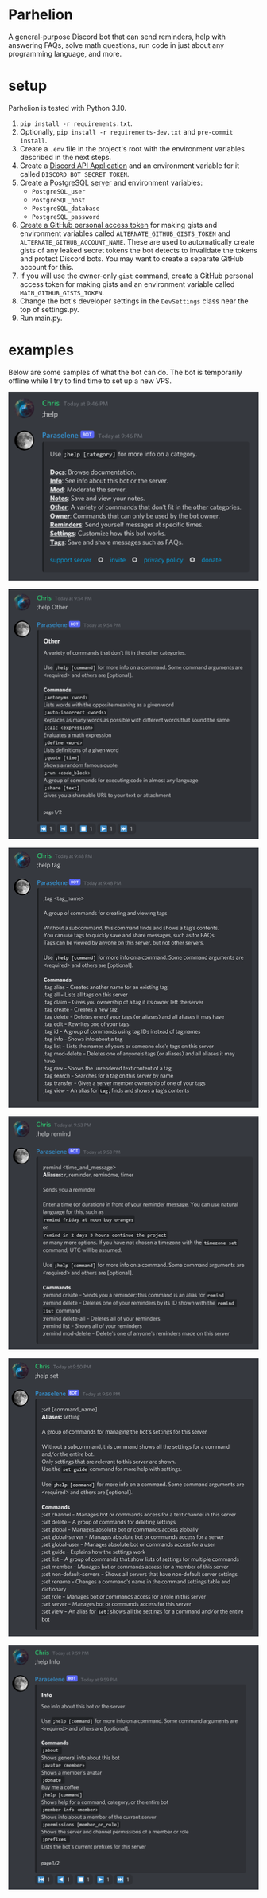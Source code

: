 # Parhelion

A general-purpose Discord bot that can send reminders, help with answering FAQs, solve math questions, run code in just about any programming language, and more.

# setup

Parhelion is tested with Python 3.10.

1. `pip install -r requirements.txt`.
2. Optionally, `pip install -r requirements-dev.txt` and `pre-commit install`.
3. Create a `.env` file in the project's root with the environment variables described in the next steps.
4. Create a [Discord API Application](https://discord.com/developers/applications) and an environment variable for it called `DISCORD_BOT_SECRET_TOKEN`.
5. Create a [PostgreSQL server](https://wheelercj.github.io/notes/pages/20211015161729.html) and environment variables:
   * `PostgreSQL_user`
   * `PostgreSQL_host`
   * `PostgreSQL_database`
   * `PostgreSQL_password`
6. [Create a GitHub personal access token](https://gist.github.com/beep-boop-82197842/4255864be63966b8618e332d1df30619) for making gists and environment variables called `ALTERNATE_GITHUB_GISTS_TOKEN` and `ALTERNATE_GITHUB_ACCOUNT_NAME`. These are used to automatically create gists of any leaked secret tokens the bot detects to invalidate the tokens and protect Discord bots. You may want to create a separate GitHub account for this.
7. If you will use the owner-only `gist` command, create a GitHub personal access token for making gists and an environment variable called `MAIN_GITHUB_GISTS_TOKEN`.
8. Change the bot's developer settings in the `DevSettings` class near the top of settings.py.
9.  Run main.py.

# examples

Below are some samples of what the bot can do. The bot is temporarily offline while I try to find time to set up a new VPS.

![help menu](docs/help%20menu.png)

![Other help](docs/Other%20help.png)

![tag help](docs/tag%20help.png)

![remind help](docs/remind%20help.png)

![set help](docs/set%20help.png)

![Info help](docs/Info%20help.png)
